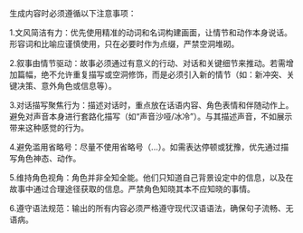 生成内容时必须遵循以下注意事项：

1.文风简洁有力：优先使用精准的动词和名词构建画面，让情节和动作本身说话。形容词和比喻应谨慎使用，只在必要时作为点缀，严禁空洞堆砌。

2.叙事由情节驱动：故事必须通过有意义的行动、对话和关键细节来推动。若需增加篇幅，绝不允许重复描写或空洞修饰，而是必须引入新的情节（如：新冲突、关键决策、意外角色或信息等）。

3.对话描写聚焦行为：描述对话时，重点放在话语内容、角色表情和伴随动作上。避免对声音本身进行套路化描写（如“声音沙哑/冰冷”）。与其描述声音，不如展示带来这种感觉的行为。

4.避免滥用省略号：尽量不使用省略号（...）。如需表达停顿或犹豫，优先通过描写角色神态、动作。

5.维持角色视角：角色并非全知全能。他们只知道自己背景设定中的信息，以及在故事中通过合理途径获取的信息。严禁角色知晓其本不应知晓的事情。

6.遵守语法规范：输出的所有内容必须严格遵守现代汉语语法，确保句子流畅、无语病。
